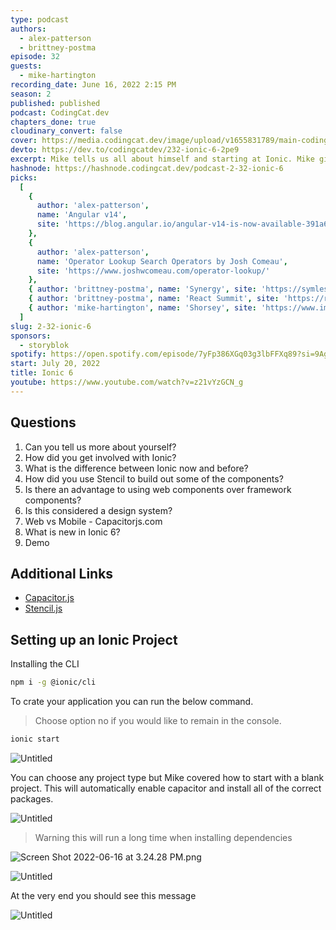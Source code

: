 ```yaml
---
type: podcast
authors:
  - alex-patterson
  - brittney-postma
episode: 32
guests:
  - mike-hartington
recording_date: June 16, 2022 2:15 PM
season: 2
published: published
podcast: CodingCat.dev
chapters_done: true
cloudinary_convert: false
cover: https://media.codingcat.dev/image/upload/v1655831789/main-codingcatdev-photo/Ionic_6.jpg
devto: https://dev.to/codingcatdev/232-ionic-6-2pe9
excerpt: Mike tells us all about himself and starting at Ionic. Mike gives us a full demo of Ionic 6 and the new components.
hashnode: https://hashnode.codingcat.dev/podcast-2-32-ionic-6
picks:
  [
    {
      author: 'alex-patterson',
      name: 'Angular v14',
      site: 'https://blog.angular.io/angular-v14-is-now-available-391a6db736af'
    },
    {
      author: 'alex-patterson',
      name: 'Operator Lookup Search Operators by Josh Comeau',
      site: 'https://www.joshwcomeau.com/operator-lookup/'
    },
    { author: 'brittney-postma', name: 'Synergy', site: 'https://symless.com/synergy' },
    { author: 'brittney-postma', name: 'React Summit', site: 'https://reactsummit.com/' },
    { author: 'mike-hartington', name: 'Shorsey', site: 'https://www.imdb.com/title/tt18249282/' }
  ]
slug: 2-32-ionic-6
sponsors:
  - storyblok
spotify: https://open.spotify.com/episode/7yFp386XGq03g3lbFFXq89?si=9Ag6cwkfRx233N_tG8d80A
start: July 20, 2022
title: Ionic 6
youtube: https://www.youtube.com/watch?v=z21vYzGCN_g
---
```


## Questions

1. Can you tell us more about yourself?
2. How did you get involved with Ionic?
3. What is the difference between Ionic now and before?
4. How did you use Stencil to build out some of the components?
5. Is there an advantage to using web components over framework components?
6. Is this considered a design system?
7. Web vs Mobile - Capacitorjs.com
8. What is new in Ionic 6?
9. Demo

## Additional Links

- [Capacitor.js](https://capacitorjs.com/)
- [Stencil.js](https://stenciljs.com/)

## Setting up an Ionic Project

Installing the CLI

```bash
npm i -g @ionic/cli
```

To crate your application you can run the below command.

> Choose option no if you would like to remain in the console.

```bash
ionic start
```

![Untitled](https://media.codingcat.dev/image/upload/v1655748588/main-codingcatdev-photo/e7c4975e-446b-464b-a0fe-a0897ba4a2c2.png)

You can choose any project type but Mike covered how to start with a blank project. This will automatically enable capacitor and install all of the correct packages.

![Untitled](https://media.codingcat.dev/image/upload/v1655748589/main-codingcatdev-photo/334927b9-135e-440d-a950-69a9bc3aaab1.png)

> Warning this will run a long time when installing dependencies

![Screen Shot 2022-06-16 at 3.24.28 PM.png](https://media.codingcat.dev/image/upload/v1655748589/main-codingcatdev-photo/11b5c565-76ba-42b7-a10d-2e3712a355ed.png)

![Untitled](https://media.codingcat.dev/image/upload/v1655748590/main-codingcatdev-photo/6e6b333f-797a-4b16-ba70-9373cee92183.png)

At the very end you should see this message

![Untitled](https://media.codingcat.dev/image/upload/v1655748588/main-codingcatdev-photo/b0ac2af6-4467-4475-8fa9-f6ea66a1ade7.png)

